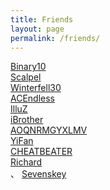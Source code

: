 ```yaml
---
title: Friends
layout: page
permalink: /friends/
---
```


[Binary10](http://binary10.farbox.com/)<br>
[Scalpel](http://scalpel.xyz/)<br>
[Winterfell30](http://winterfell30.com/)<br>
[ACEndless](http://jianyan.me/)<br>
[IlluZ](http://illuz.github.io/)<br>
[iBrother](http://ibrother.me/)<br>
[AOQNRMGYXLMV](http://aoqnrmgyxlmv.github.io/)<br>
[YiFan](http://www.zhuoyifan.net/)<br>
[CHEATBEATER](http://cheatbeater.tk/)<br>
[Richard](http://richardzhang.info/)<br>、
[Sevenskey](http://www.sevenskey.xyz/365/index.html)<br>
